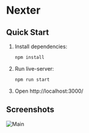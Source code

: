 # Nexter

## Quick Start

1. Install dependencies:
   ```bash
   npm install
   ```
2. Run live-server:
   ```bash
   npm run start
   ```
3. Open http://localhost:3000/

## Screenshots

![Main](/screenshots/main.png)
